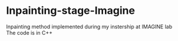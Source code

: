 # Inpainting-stage-Imagine
Inpainting method implemented during my instership at IMAGINE lab  
The code is in C++
